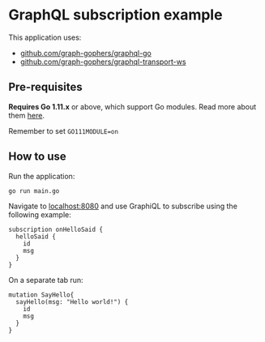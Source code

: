 # GraphQL subscription example

This application uses:

* [github.com/graph-gophers/graphql-go](https://github.com/graph-gophers/graphql-go)
* [github.com/graph-gophers/graphql-transport-ws](https://github.com/graph-gophers/graphql-transport-ws)

## Pre-requisites

**Requires Go 1.11.x** or above, which support Go modules. Read more about them [here](https://github.com/golang/go/wiki/Modules).

Remember to set ```GO111MODULE=on```

## How to use

Run the application:

```
go run main.go
```

Navigate to [localhost:8080](http://localhost:8080) and use GraphiQL to subscribe using the following example:

```
subscription onHelloSaid {
  helloSaid {
    id
    msg
  }
}
```

On a separate tab run:

```
mutation SayHello{
  sayHello(msg: "Hello world!") {
    id
    msg
  }
}
```
